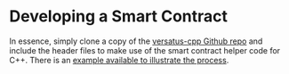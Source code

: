 # Developing a Smart Contract

In essence, simply clone a copy of the [versatus-cpp Github repo](https://github.com/versatus/versatus-cpp.git) and include the header files to make use of the smart contract helper code for C++. There is an [example available to illustrate the process](https://github.com/versatus/versatus-cpp/blob/main/contract-examples/main.cpp).
